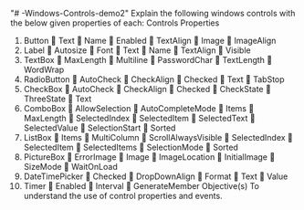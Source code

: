 "# -Windows-Controls-demo2" 
Explain the following windows controls with the below given properties of each:
Controls Properties
1. Button  Text
 Name
 Enabled
 TextAlign
 Image
 ImageAlign
2. Label  Autosize
 Font
 Text
 Name
 TextAlign
 Visible
3. TextBox  MaxLength
 Multiline
 PasswordChar
 TextLength
 WordWrap
4. RadioButton  AutoCheck
 CheckAlign
 Checked
 Text
 TabStop
5. CheckBox  AutoCheck
 CheckAlign
 Checked
 CheckState
 ThreeState
 Text
6. ComboBox  AllowSelection
 AutoCompleteMode
 Items
 MaxLength
 SelectedIndex
 SelectedItem
 SelectedText
 SelectedValue
 SelectionStart
 Sorted
7. ListBox  Items
 MultiColumn
 ScrollAlwaysVisible
 SelectedIndex
 SelectedItem
 SelectedItems
 SelectionMode
 Sorted
8. PictureBox  ErrorImage
 Image
 ImageLocation
 InitialImage
 SizeMode
 WaitOnLoad
9. DateTimePicker  Checked
 DropDownAlign
 Format
 Text
 Value
10. Timer  Enabled
 Interval
 GenerateMember
Objective(s) To understand the use of control properties and events.

